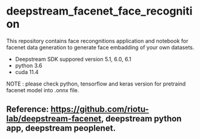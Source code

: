 # deepstream_facenet_face_recognition

This repository contains face recongnitions application and notebook for facenet data generation to generate face embadding of your own datasets.


* Deepstream SDK suppored version 5.1, 6.0, 6.1
* python 3.6
* cuda 11.4


NOTE : please check python, tensorflow and keras version for pretraind facenet model into .onnx file.




## Reference: https://github.com/riotu-lab/deepstream-facenet, deepstream python app, deepstream peoplenet.